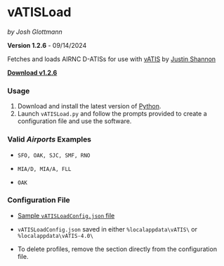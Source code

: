# vATISLoad

_by Josh Glottmann_

**Version 1.2.6** - 09/14/2024

Fetches and loads AIRNC D-ATISs for use with [vATIS](https://vatis.clowd.io/) by [Justin Shannon](https://github.com/JustinShannon)

__[Download v1.2.6](https://github.com/glott/vATISLoad/releases/latest/download/vATISLoad.py)__ 

### Usage

1) Download and install the latest version of [Python](https://www.python.org/downloads/).
2) Launch `vATISLoad.py` and follow the prompts provided to create a configuration file and use the software. 

### Valid *Airports* Examples

- `SFO, OAK, SJC, SMF, RNO`

- `MIA/D, MIA/A, FLL`

- `OAK`

### Configuration File

- [Sample `vATISLoadConfig.json` file](https://github.com/glott/vATISLoad/blob/main/vATISLoadConfig.json)

- `vATISLoadConfig.json` saved in either `%localappdata\vATIS\` or `%localappdata\vATIS-4.0\` 

- To delete profiles, remove the section directly from the configuration file.